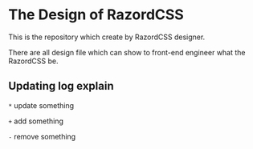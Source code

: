 # The Design of RazordCSS

This is the repository which create by RazordCSS designer.

There are all design file which can show to front-end engineer what the RazordCSS be.

## Updating log explain

`*` update something

`+` add something

`-` remove something